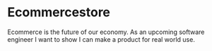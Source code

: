 # Ecommercestore
Ecommerce is the future of our economy. As an upcoming software engineer I want to show I can make a product for real world use.
